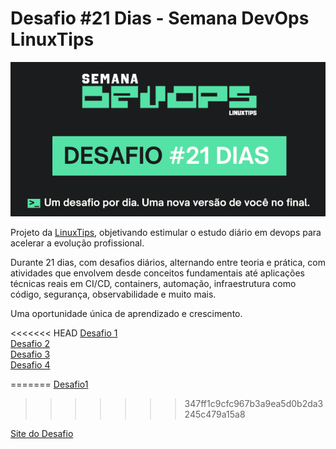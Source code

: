 # Desafio #21 Dias - Semana DevOps LinuxTips

![](.\desafio-21-dias.png)

Projeto da [LinuxTips](https://linuxtips.io/), objetivando estimular o estudo diário em devops para acelerar a evolução profissional.

Durante 21 dias, com desafios diários, alternando entre teoria e prática, com atividades que envolvem desde conceitos fundamentais até aplicações técnicas reais em CI/CD, containers, automação, infraestrutura como código, segurança, observabilidade e muito mais. 

Uma oportunidade única de aprendizado e crescimento. 

<<<<<<< HEAD
[Desafio 1](./Dia-1/dia1.MD)
<br>
[Desafio 2](./Dia-2/dia2.MD)
<br>
[Desafio 3](./Dia-3/dia3.MD)
<br>
[Desafio 4](./Dia-4/dia4.MD)

=======
[Desafio1](./Dia-1/dia1.MD)
>>>>>>> 347ff1c9cfc967b3a9ea5d0b2da3245c479a15a8

[Site do Desafio](https://linuxtips.io/desafio-semana-devops/)
